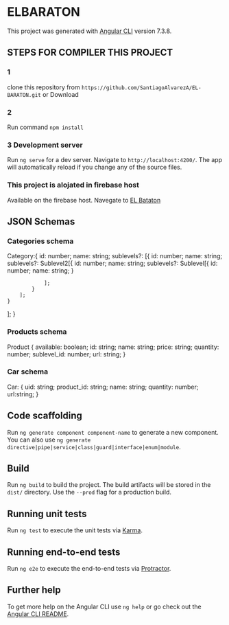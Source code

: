 # ELBARATON

This project was generated with [Angular CLI](https://github.com/angular/angular-cli) version 7.3.8.



## STEPS FOR COMPILER THIS PROJECT 

### 1
clone this repository from `https://github.com/SantiagoAlvarezA/EL-BARATON.git` or Download 

### 2
Run command `npm install`

### 3 Development server

Run `ng serve` for a dev server. Navigate to `http://localhost:4200/`.  The app will automatically reload if you change any of the source files.

### This project is alojated in firebase host

Available on the firebase host. Navegate to [EL Bataton](https://tiendaselbaraton.firebaseapp.com/#/) 


## JSON Schemas

### Categories schema
Category:{
  id: number;
  name: string;
  sublevels?: [{
        id: number;
        name: string;
        sublevels?: Sublevel2[{
                id: number;
                name: string;
                sublevels?: Sublevel[{
                        id: number;
                        name: string;
                    }

                ];
            }
        ];
    }

  ];
}


### Products schema
Product  {
  available: boolean;
  id: string;
  name: string;
  price: string;
  quantity: number;
  sublevel_id: number;
  url: string;
}

### Car schema
Car: {
    uid: string;
    product_id: string;
    name: string;
    quantity: number;
    url:string;
}





## Code scaffolding

Run `ng generate component component-name` to generate a new component. You can also use `ng generate directive|pipe|service|class|guard|interface|enum|module`.

## Build

Run `ng build` to build the project. The build artifacts will be stored in the `dist/` directory. Use the `--prod` flag for a production build.

## Running unit tests

Run `ng test` to execute the unit tests via [Karma](https://karma-runner.github.io).

## Running end-to-end tests

Run `ng e2e` to execute the end-to-end tests via [Protractor](http://www.protractortest.org/).

## Further help

To get more help on the Angular CLI use `ng help` or go check out the [Angular CLI README](https://github.com/angular/angular-cli/blob/master/README.md).
